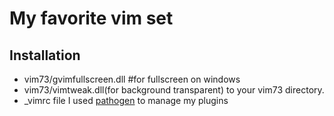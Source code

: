 # My favorite vim set
## Installation
  * vim73/gvimfullscreen.dll #for fullscreen on windows
  * vim73/vimtweak.dll(for background transparent) to your vim73 directory.
  * _vimrc file
I used [pathogen](https://github.com/tpope/vim-pathogen.git) to manage my plugins